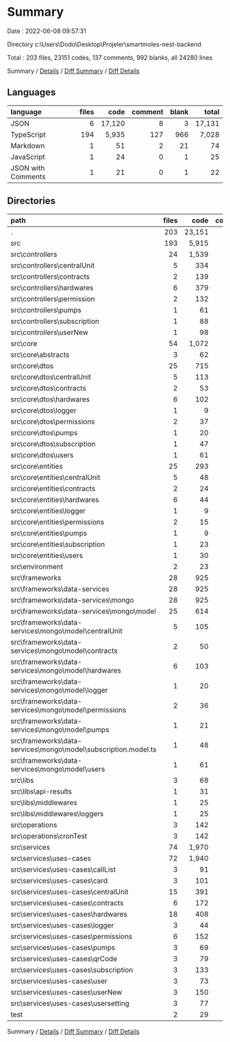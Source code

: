 # Summary

Date : 2022-06-08 09:57:31

Directory c:\\Users\\Dodo\\Desktop\\Projeler\\smartmoles-nest-backend

Total : 203 files,  23151 codes, 137 comments, 992 blanks, all 24280 lines

Summary / [Details](details.md) / [Diff Summary](diff.md) / [Diff Details](diff-details.md)

## Languages
| language | files | code | comment | blank | total |
| :--- | ---: | ---: | ---: | ---: | ---: |
| JSON | 6 | 17,120 | 8 | 3 | 17,131 |
| TypeScript | 194 | 5,935 | 127 | 966 | 7,028 |
| Markdown | 1 | 51 | 2 | 21 | 74 |
| JavaScript | 1 | 24 | 0 | 1 | 25 |
| JSON with Comments | 1 | 21 | 0 | 1 | 22 |

## Directories
| path | files | code | comment | blank | total |
| :--- | ---: | ---: | ---: | ---: | ---: |
| . | 203 | 23,151 | 137 | 992 | 24,280 |
| src | 193 | 5,915 | 127 | 961 | 7,003 |
| src\\controllers | 24 | 1,539 | 21 | 205 | 1,765 |
| src\\controllers\\centralUnit | 5 | 334 | 0 | 44 | 378 |
| src\\controllers\\contracts | 2 | 139 | 0 | 18 | 157 |
| src\\controllers\\hardwares | 6 | 379 | 4 | 48 | 431 |
| src\\controllers\\permission | 2 | 132 | 0 | 14 | 146 |
| src\\controllers\\pumps | 1 | 61 | 0 | 7 | 68 |
| src\\controllers\\subscription | 1 | 88 | 0 | 12 | 100 |
| src\\controllers\\userNew | 1 | 98 | 0 | 14 | 112 |
| src\\core | 54 | 1,072 | 24 | 188 | 1,284 |
| src\\core\\abstracts | 3 | 62 | 0 | 8 | 70 |
| src\\core\\dtos | 25 | 715 | 11 | 99 | 825 |
| src\\core\\dtos\\centralUnit | 5 | 113 | 0 | 25 | 138 |
| src\\core\\dtos\\contracts | 2 | 53 | 0 | 6 | 59 |
| src\\core\\dtos\\hardwares | 6 | 102 | 0 | 19 | 121 |
| src\\core\\dtos\\logger | 1 | 9 | 0 | 2 | 11 |
| src\\core\\dtos\\permissions | 2 | 37 | 0 | 6 | 43 |
| src\\core\\dtos\\pumps | 1 | 20 | 0 | 3 | 23 |
| src\\core\\dtos\\subscription | 1 | 47 | 0 | 3 | 50 |
| src\\core\\dtos\\users | 1 | 61 | 0 | 2 | 63 |
| src\\core\\entities | 25 | 293 | 13 | 81 | 387 |
| src\\core\\entities\\centralUnit | 5 | 48 | 0 | 35 | 83 |
| src\\core\\entities\\contracts | 2 | 24 | 0 | 4 | 28 |
| src\\core\\entities\\hardwares | 6 | 44 | 0 | 13 | 57 |
| src\\core\\entities\\logger | 1 | 9 | 0 | 1 | 10 |
| src\\core\\entities\\permissions | 2 | 15 | 0 | 3 | 18 |
| src\\core\\entities\\pumps | 1 | 9 | 0 | 2 | 11 |
| src\\core\\entities\\subscription | 1 | 23 | 0 | 3 | 26 |
| src\\core\\entities\\users | 1 | 30 | 0 | 5 | 35 |
| src\\environment | 2 | 23 | 0 | 2 | 25 |
| src\\frameworks | 28 | 925 | 26 | 134 | 1,085 |
| src\\frameworks\\data-services | 28 | 925 | 26 | 134 | 1,085 |
| src\\frameworks\\data-services\\mongo | 28 | 925 | 26 | 134 | 1,085 |
| src\\frameworks\\data-services\\mongo\\model | 25 | 614 | 26 | 120 | 760 |
| src\\frameworks\\data-services\\mongo\\model\\centralUnit | 5 | 105 | 5 | 25 | 135 |
| src\\frameworks\\data-services\\mongo\\model\\contracts | 2 | 50 | 1 | 8 | 59 |
| src\\frameworks\\data-services\\mongo\\model\\hardwares | 6 | 103 | 6 | 24 | 133 |
| src\\frameworks\\data-services\\mongo\\model\\logger | 1 | 20 | 1 | 4 | 25 |
| src\\frameworks\\data-services\\mongo\\model\\permissions | 2 | 36 | 2 | 8 | 46 |
| src\\frameworks\\data-services\\mongo\\model\\pumps | 1 | 21 | 1 | 4 | 26 |
| src\\frameworks\\data-services\\mongo\\model\\subscription.model.ts | 1 | 48 | 1 | 4 | 53 |
| src\\frameworks\\data-services\\mongo\\model\\users | 1 | 61 | 1 | 4 | 66 |
| src\\libs | 3 | 68 | 0 | 7 | 75 |
| src\\libs\\api-results | 1 | 31 | 0 | 3 | 34 |
| src\\libs\\middlewares | 1 | 25 | 0 | 2 | 27 |
| src\\libs\\middlewares\\loggers | 1 | 25 | 0 | 2 | 27 |
| src\\operations | 3 | 142 | 2 | 33 | 177 |
| src\\operations\\cronTest | 3 | 142 | 2 | 33 | 177 |
| src\\services | 74 | 1,970 | 49 | 374 | 2,393 |
| src\\services\\uses-cases | 72 | 1,940 | 42 | 364 | 2,346 |
| src\\services\\uses-cases\\callList | 3 | 91 | 4 | 15 | 110 |
| src\\services\\uses-cases\\card | 3 | 101 | 4 | 17 | 122 |
| src\\services\\uses-cases\\centralUnit | 15 | 391 | 0 | 76 | 467 |
| src\\services\\uses-cases\\contracts | 6 | 172 | 0 | 29 | 201 |
| src\\services\\uses-cases\\hardwares | 18 | 408 | 0 | 84 | 492 |
| src\\services\\uses-cases\\logger | 3 | 44 | 0 | 9 | 53 |
| src\\services\\uses-cases\\permissions | 6 | 152 | 0 | 30 | 182 |
| src\\services\\uses-cases\\pumps | 3 | 69 | 0 | 14 | 83 |
| src\\services\\uses-cases\\qrCode | 3 | 79 | 4 | 18 | 101 |
| src\\services\\uses-cases\\subscription | 3 | 133 | 0 | 19 | 152 |
| src\\services\\uses-cases\\user | 3 | 73 | 23 | 16 | 112 |
| src\\services\\uses-cases\\userNew | 3 | 150 | 3 | 21 | 174 |
| src\\services\\uses-cases\\usersetting | 3 | 77 | 4 | 16 | 97 |
| test | 2 | 29 | 0 | 6 | 35 |

Summary / [Details](details.md) / [Diff Summary](diff.md) / [Diff Details](diff-details.md)